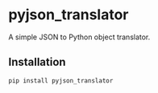 # pyjson_translator

A simple JSON to Python object translator.

## Installation

```bash
pip install pyjson_translator
```
